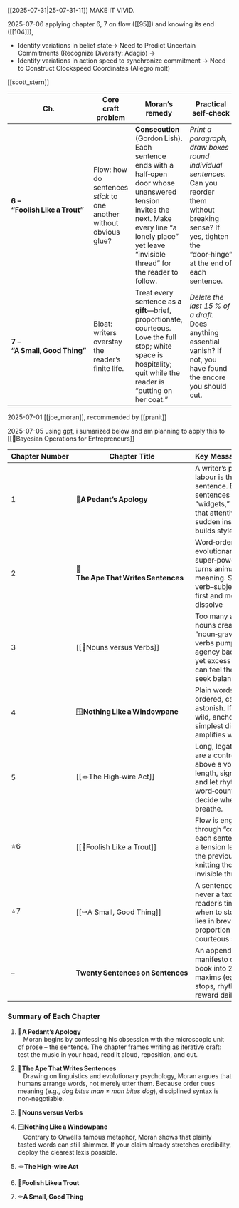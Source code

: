 [[2025-07-31|25-07-31-11]]
MAKE IT VIVID.

2025-07-06
applying chapter 6, 7 on flow ([[95]]) and knowing its end ([[104]]), 
- Identify variations in belief state-> Need to Predict Uncertain Commitments (Recognize Diversity: Adagio)   -> 
- Identify variations in action speed to synchronize commitment -> Need to Construct Clockspeed Coordinates (Allegro molt)

[[scott_stern]]

| Ch.                            | Core craft problem                                                  | Moran’s remedy                                                                                                                                                                                             | Practical self‑check                                                                                                                                                   |
| ------------------------------ | ------------------------------------------------------------------- | ---------------------------------------------------------------------------------------------------------------------------------------------------------------------------------------------------------- | ---------------------------------------------------------------------------------------------------------------------------------------------------------------------- |
| **6 – “Foolish Like a Trout”** | Flow: how do sentences _stick_ to one another without obvious glue? | **Consecution** (Gordon Lish). Each sentence ends with a half‑open door whose unanswered tension invites the next. Make every line “a lonely place” yet leave “invisible thread” for the reader to follow. | _Print a paragraph, draw boxes round individual sentences._ Can you reorder them without breaking sense? If yes, tighten the “door‑hinge” at the end of each sentence. |
| **7 – “A Small, Good Thing”**  | Bloat: writers overstay the reader’s finite life.                   | Treat every sentence as **a gift**—brief, proportionate, courteous. Love the full stop; white space is hospitality; quit while the reader is “putting on her coat.”                                        | _Delete the last 15 % of a draft._ Does anything essential vanish? If not, you have found the encore you should cut.                                                   |

2025-07-01
 [[joe_moran]], recommended by [[pranit]]

2025-07-05
 using [gpt](https://chatgpt.com/c/6863fb58-c964-8002-9910-294c1e340a84), i sumarized below and am planning to apply this to [[🐢Bayesian Operations for Entrepreneurs]]

| Chapter Number | Chapter Title                       | Key Message Summary                                                                                                                                                  |
| -------------- | ----------------------------------- | -------------------------------------------------------------------------------------------------------------------------------------------------------------------- |
| 1              | 🙏**A Pedant’s Apology**            | A writer’s primary labour is the single sentence. By treating sentences as daily “widgets,” Moran shows that attentive craft – not sudden inspiration – builds style |
| 2              | 🦧**The Ape That Writes Sentences** | Word‑order is our evolutionary super‑power: syntax turns animal sound into meaning. Secure the verb–subject backbone first and most problems dissolve                |
| 3              | [[🦍Nouns versus Verbs]]            | Too many abstract nouns create “noun‑gravy”; vigorous verbs pump life and agency back into prose, yet excess animation can feel theatrical – seek balance            |
| 4              | 🪟**Nothing Like a Windowpane**     | Plain words, plainly ordered, can still astonish. If the idea is wild, anchor it in the simplest diction; clarity amplifies wonder.                                  |
| 5              | [[🪢The High‑wire Act]]             | Long, legato sentences are a controlled walk above a void. Vary length, signal cadence, and let rhythm, not word‑count quotas, decide where to breathe.              |
| ⭐️6            | [[🎻Foolish Like a Trout]]          | Flow is engineered through “consecution”: each sentence leans on a tension left unsaid in the previous one, knitting thought with invisible thread.                  |
| ⭐️7            | [[⚰️A Small, Good Thing]]           | A sentence is a gift – never a tax on the reader’s time. Know when to stop; delight lies in brevity, proportion and courteous silence.                               |
| –              | **Twenty Sentences on Sentences**   | An appendical manifesto distilling the book into 20 trainable maxims (ears, verbs, full stops, rhythm, etc.) that reward daily practice.                             |

### Summary of Each Chapter

1. 🙏**A Pedant’s Apology**  
   Moran begins by confessing his obsession with the microscopic unit of prose – the sentence. The chapter frames writing as iterative craft: test the music in your head, read it aloud, reposition, and cut.

2. 🦧**The Ape That Writes Sentences**  
   Drawing on linguistics and evolutionary psychology, Moran argues that humans arrange words, not merely utter them. Because order cues meaning (e.g., *dog bites man* ≠ *man bites dog*), disciplined syntax is non‑negotiable.   

3. 🦍**Nouns versus Verbs**  


4. 🪟**Nothing Like a Windowpane**  
   Contrary to Orwell’s famous metaphor, Moran shows that plainly tasted words can still shimmer. If your claim already stretches credibility, deploy the clearest lexis possible. 

5. 🪢**The High‑wire Act**  

6. 🎻**Foolish Like a Trout**  

7. ⚰️**A Small, Good Thing**  
